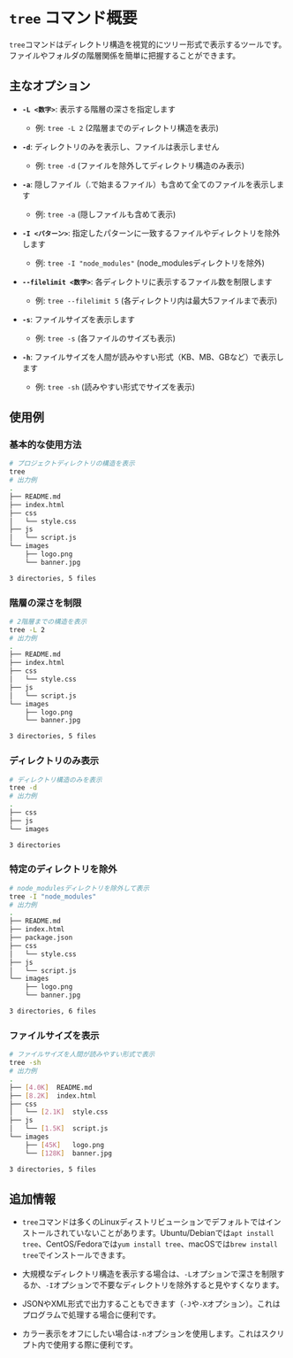 # `tree` コマンド概要

`tree`コマンドはディレクトリ構造を視覚的にツリー形式で表示するツールです。ファイルやフォルダの階層関係を簡単に把握することができます。

## 主なオプション

- **`-L <数字>`**: 表示する階層の深さを指定します
  - 例: `tree -L 2` (2階層までのディレクトリ構造を表示)

- **`-d`**: ディレクトリのみを表示し、ファイルは表示しません
  - 例: `tree -d` (ファイルを除外してディレクトリ構造のみ表示)

- **`-a`**: 隠しファイル（.で始まるファイル）も含めて全てのファイルを表示します
  - 例: `tree -a` (隠しファイルも含めて表示)

- **`-I <パターン>`**: 指定したパターンに一致するファイルやディレクトリを除外します
  - 例: `tree -I "node_modules"` (node_modulesディレクトリを除外)

- **`--filelimit <数字>`**: 各ディレクトリに表示するファイル数を制限します
  - 例: `tree --filelimit 5` (各ディレクトリ内は最大5ファイルまで表示)

- **`-s`**: ファイルサイズを表示します
  - 例: `tree -s` (各ファイルのサイズも表示)

- **`-h`**: ファイルサイズを人間が読みやすい形式（KB、MB、GBなど）で表示します
  - 例: `tree -sh` (読みやすい形式でサイズを表示)

## 使用例

### 基本的な使用方法
```bash
# プロジェクトディレクトリの構造を表示
tree
# 出力例
.
├── README.md
├── index.html
├── css
│   └── style.css
├── js
│   └── script.js
└── images
    ├── logo.png
    └── banner.jpg

3 directories, 5 files
```

### 階層の深さを制限
```bash
# 2階層までの構造を表示
tree -L 2
# 出力例
.
├── README.md
├── index.html
├── css
│   └── style.css
├── js
│   └── script.js
└── images
    ├── logo.png
    └── banner.jpg

3 directories, 5 files
```

### ディレクトリのみ表示
```bash
# ディレクトリ構造のみを表示
tree -d
# 出力例
.
├── css
├── js
└── images

3 directories
```

### 特定のディレクトリを除外
```bash
# node_modulesディレクトリを除外して表示
tree -I "node_modules"
# 出力例
.
├── README.md
├── index.html
├── package.json
├── css
│   └── style.css
├── js
│   └── script.js
└── images
    ├── logo.png
    └── banner.jpg

3 directories, 6 files
```

### ファイルサイズを表示
```bash
# ファイルサイズを人間が読みやすい形式で表示
tree -sh
# 出力例
.
├── [4.0K]  README.md
├── [8.2K]  index.html
├── css
│   └── [2.1K]  style.css
├── js
│   └── [1.5K]  script.js
└── images
    ├── [45K]   logo.png
    └── [128K]  banner.jpg

3 directories, 5 files
```

## 追加情報

- `tree`コマンドは多くのLinuxディストリビューションでデフォルトではインストールされていないことがあります。Ubuntu/Debianでは`apt install tree`、CentOS/Fedoraでは`yum install tree`、macOSでは`brew install tree`でインストールできます。

- 大規模なディレクトリ構造を表示する場合は、`-L`オプションで深さを制限するか、`-I`オプションで不要なディレクトリを除外すると見やすくなります。

- JSONやXML形式で出力することもできます（`-J`や`-X`オプション）。これはプログラムで処理する場合に便利です。

- カラー表示をオフにしたい場合は`-n`オプションを使用します。これはスクリプト内で使用する際に便利です。